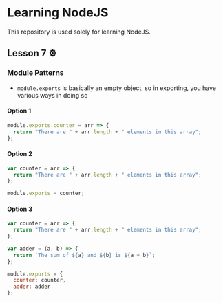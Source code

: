 # Learning NodeJS

This repository is used solely for learning NodeJS.

## Lesson 7 :gear:

### Module Patterns

- `module.exports` is basically an empty object, so in exporting, you have various ways in doing so

#### Option 1

```javascript
module.exports.counter = arr => {
  return "There are " + arr.length + " elements in this array";
};
```

#### Option 2

```javascript
var counter = arr => {
  return "There are " + arr.length + " elements in this array";
};

module.exports = counter;
```

#### Option 3

```javascript
var counter = arr => {
  return "There are " + arr.length + " elements in this array";
};

var adder = (a, b) => {
  return `The sum of ${a} and ${b} is ${a + b}`;
};

module.exports = {
  counter: counter,
  adder: adder
};
```
